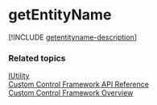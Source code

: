 # getEntityName

[!INCLUDE [getentityname-description](includes/getentityname-description.md)]

### Related topics

[IUtility](../iutility.md)<br />
[Custom Control Framework API Reference](../index.md)<br />
[Custom Control Framework Overview](../../custom-control-framework-overview.md)<br />